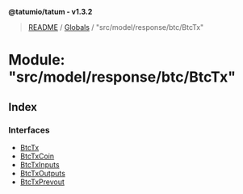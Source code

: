 **@tatumio/tatum - v1.3.2**

> [README](../README.md) / [Globals](../globals.md) / "src/model/response/btc/BtcTx"

# Module: "src/model/response/btc/BtcTx"

## Index

### Interfaces

* [BtcTx](../interfaces/_src_model_response_btc_btctx_.btctx.md)
* [BtcTxCoin](../interfaces/_src_model_response_btc_btctx_.btctxcoin.md)
* [BtcTxInputs](../interfaces/_src_model_response_btc_btctx_.btctxinputs.md)
* [BtcTxOutputs](../interfaces/_src_model_response_btc_btctx_.btctxoutputs.md)
* [BtcTxPrevout](../interfaces/_src_model_response_btc_btctx_.btctxprevout.md)
